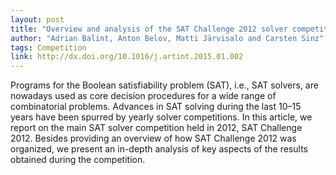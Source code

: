 ```yaml
---
layout: post
title: "Overview and analysis of the SAT Challenge 2012 solver competition "
author: "Adrian Balint, Anton Belov, Matti Järvisalo and Carsten Sinz"
tags: Competition
link: http://dx.doi.org/10.1016/j.artint.2015.01.002
---
```

Programs for the Boolean satisfiability problem (SAT), i.e., SAT solvers, are nowadays used as core decision procedures for a wide range of combinatorial problems. Advances in SAT solving during the last 10–15 years have been spurred by yearly solver competitions. In this article, we report on the main SAT solver competition held in 2012, SAT Challenge 2012. Besides providing an overview of how SAT Challenge 2012 was organized, we present an in-depth analysis of key aspects of the results obtained during the competition.
